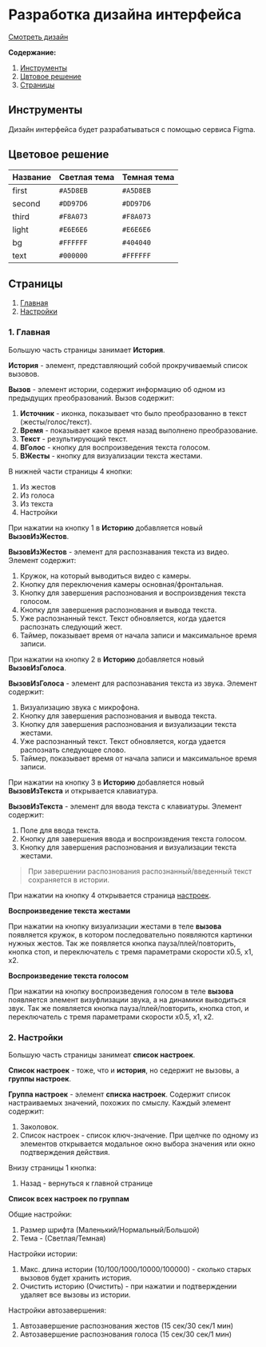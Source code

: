 # Разработка дизайна интерфейса

[Смотреть дизайн](https://www.figma.com/design/IgcP835g1im7bEoBVNEvBl/rapprochement?node-id=0-1&t=SXN1ZDED70tULZ64-1)

**Содержание:**

1. [Инструменты](#инструменты)
2. [Цвтовое решение](#цветовое-решение)
3. [Страницы](#страницы)

## Инструменты

Дизайн интерфейса будет разрабатываться с помощью сервиса Figma.

## Цветовое решение

Название | Светлая тема | Темная тема 
--- |--- | ---
first | `#A5D8EB` | `#A5D8EB`
second | `#DD97D6` | `#DD97D6`
third | `#F8A073` | `#F8A073`
light | `#E6E6E6` | `#E6E6E6`
bg | `#FFFFFF` | `#404040`
text | `#000000` | `#FFFFFF`

## Страницы

1. [Главная](#1-главная)
2. [Настройки](#2-настройки)

### 1. Главная

Большую часть страницы занимает **История**.

**История** - элемент, представляющий собой прокручиваемый список вызовов.

**Вызов** - элемент истории, содержит информацию об одном из предыдущих преобразований. Вызов содержит:

1. **Источник** - иконка, показывает что было преобразованно в текст (жесты/голос/текст).
2. **Время** - показывает какое время назад выполнено преобразование.
3. **Текст** - результирующий текст.
4. **ВГолос** - кнопку для воспроизведения текста голосом.
5. **ВЖесты** - кнопку для визуализации текста жестами.

В нижней части страницы 4 кнопки:

1. Из жестов
2. Из голоса
3. Из текста
4. Настройки

При нажатии на кнопку 1 в **Историю** добавляется новый **ВызовИзЖестов**.

**ВызовИзЖестов** - элемент для распознавания текста из видео. Элемент содержит:

1. Кружок, на который выводиться видео с камеры.
2. Кнопку для переключения камеры основная/фронтальная.
4. Кнопку для завершения распознования и воспроизвдения текста голосом.
5. Кнопку для завершения распознования и вывода текста.
4. Уже распознанный текст. Текст обновляется, когда удается распознать следующий жест.
5. Таймер, показывает время от начала записи и максимальное время записи.

При нажатии на кнопку 2 в **Историю** добавляется новый **ВызовИзГолоса**.

**ВызовИзГолоса** - элемент для распознавания текста из звука. Элемент содержит:

1. Визуализацию звука с микрофона.
5. Кнопку для завершения распознования и вывода текста.
5. Кнопку для завершения распознования и визуализации текста жестами.
3. Уже распознанный текст. Текст обновляется, когда удается распознать следующее слово.
4. Таймер, показывает время от начала записи и максимальное время записи.

При нажатии на кнопку 3 в **Историю** добавляется новый **ВызовИзТекста** и открывается клавиатура.

**ВызовИзТекста** - элемент для ввода текста с клавиатуры. Элемент содержит:

1. Поле для ввода текста.
4. Кнопку для завершения ввода и воспроизвдения текста голосом.
5. Кнопку для завершения распознования и визуализации текста жестами.

>При завершении распознования распознанный/введенный текст сохраняется в истории.

При нажатии на кнопку 4 открывается страница [настроек](#2-настройки).

**Воспроизведение текста жестами**

При нажатии на кнопку визуализации жестами в теле **вызова** появляется кружок, в котором последовательно появляются картинки нужных жестов. Так же появляется кнопка пауза/плей/повторить, кнопка стоп, и переключатель с тремя параметрами скорости х0.5, х1, х2.

**Воспроизведение текста голосом**

При нажатии на кнопку воспроизведения голосом в теле **вызова** появляется элемент визуфлизации звука, а на динамики выводиться звук. Так же появляется кнопка пауза/плей/повторить, кнопка стоп, и переключатель с тремя параметрами скорости х0.5, х1, х2.

### 2. Настройки

Большую часть страницы занимеат **список настроек**.

**Список настроек** - тоже, что и **история**, но седержит не вызовы, а **группы настроек**.

**Группа настроек** - элемент **списка настроек**. Содержит список настраиваемых значений, похожих по смыслу. Каждый элемент содержит:

1. Заколовок.
2. Список настроек - список ключ-значение. При щелчке по одному из элементов открывается модальное окно выбора значения или окно подтверждения действия.

Внизу страницы 1 кнопка:

1. Назад - вернуться к главной странице

**Список всех настроек по группам**

Общие настройки:

1. Размер шрифта (Маленький/Нормальный/Большой)
2. Тема - (Светлая/Темная)

Настройки истории:


1. Макс. длина истории (10/100/1000/10000/100000) - сколько старых вызовов будет хранить история.
2. Очистить историю (Очистить) - при нажатии и подтверждении удаляет все вызовы из истории.

Настройки автозавершения:

1. Автозавершение распознования жестов (15 сек/30 сек/1 мин)
2. Автозавершение распознования голоса (15 сек/30 сек/1 мин)